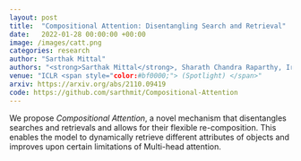 ```yaml
---
layout: post
title:  "Compositional Attention: Disentangling Search and Retrieval"
date:   2022-01-28 00:00:00 +00:00
image: /images/catt.png
categories: research
author: "Sarthak Mittal"
authors: "<strong>Sarthak Mittal</strong>, Sharath Chandra Raparthy, Irina Rish, Yoshua Bengio, Guillaume Lajoie"
venue: "ICLR <span style="color:#bf0000;"> (Spotlight) </span>"
arxiv: https://arxiv.org/abs/2110.09419
code: https://github.com/sarthmit/Compositional-Attention
---
```

We propose *Compositional Attention*, a novel mechanism that disentangles searches and retrievals and allows for their flexible re-composition. This enables the model to dynamically retrieve different attributes of objects and improves upon certain limitations of Multi-head attention.